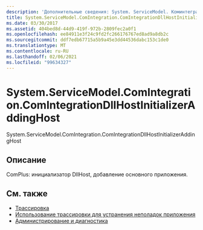 ```yaml
---
description: 'Дополнительные сведения: System. ServiceModel. Коминтегратион. Коминтегратиондллхостинитиализераддингхост'
title: System.ServiceModel.ComIntegration.ComIntegrationDllHostInitializerAddingHost
ms.date: 03/30/2017
ms.assetid: 404bed8d-44d9-419f-972b-2809fec2a0f1
ms.openlocfilehash: ee84911e3f24c9fd2fc266176767ed8ad9a8db2c
ms.sourcegitcommit: ddf7edb67715a5b9a45e3dd44536dabc153c1de0
ms.translationtype: MT
ms.contentlocale: ru-RU
ms.lasthandoff: 02/06/2021
ms.locfileid: "99634327"
---
```

# <a name="systemservicemodelcomintegrationcomintegrationdllhostinitializeraddinghost"></a>System.ServiceModel.ComIntegration.ComIntegrationDllHostInitializerAddingHost

System.ServiceModel.ComIntegration.ComIntegrationDllHostInitializerAddingHost  
  
## <a name="description"></a>Описание  

 ComPlus: инициализатор DllHost, добавление основного приложения.  
  
## <a name="see-also"></a>См. также

- [Трассировка](index.md)
- [Использование трассировки для устранения неполадок приложения](using-tracing-to-troubleshoot-your-application.md)
- [Администрирование и диагностика](../index.md)
